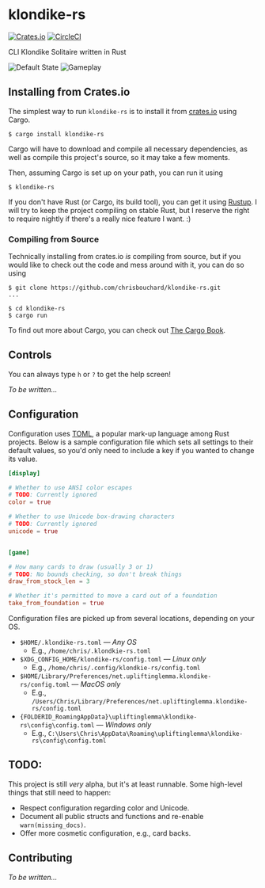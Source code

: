 # klondike-rs

[![Crates.io][crate-badge]][crate]
[![CircleCI][ci-badge]][ci]

CLI Klondike Solitaire written in Rust

![Default State](https://i.imgur.com/QMd6Gbw.png)
![Gameplay](https://i.imgur.com/m6gs2F1.png)

[ci-badge]: https://circleci.com/gh/chrisbouchard/klondike-rs.svg?style=shield
[ci]: https://circleci.com/gh/chrisbouchard/klondike-rs
[crate-badge]: https://img.shields.io/crates/v/klondike-rs
[crate]: https://crates.io/crates/klondike-rs


## Installing from Crates.io

The simplest way to run `klondike-rs` is to install it from [crates.io][crate]
using Cargo.

```
$ cargo install klondike-rs
```

Cargo will have to download and compile all necessary dependencies, as well as
compile this project's source, so it may take a few moments.

Then, assuming Cargo is set up on your path, you can run it using

```
$ klondike-rs
```

If you don't have Rust (or Cargo, its build tool), you can get it using
[Rustup][rustup]. I will try to keep the project compiling on stable Rust, but
I reserve the right to require nightly if there's a really nice feature I want.
:)

[rustup]: https://rustup.rs/


### Compiling from Source

Technically installing from crates.io _is_ compiling from source, but if you
would like to check out the code and mess around with it, you can do so using

```
$ git clone https://github.com/chrisbouchard/klondike-rs.git
...

$ cd klondike-rs
$ cargo run  
```

To find out more about Cargo, you can check out [The Cargo Book][cargo-book].

[cargo-book]: https://doc.rust-lang.org/cargo/index.html


## Controls

You can always type `h` or `?` to get the help screen!

_To be written&hellip;_


## Configuration

Configuration uses [TOML](toml), a popular mark-up language among Rust
projects. Below is a sample configuration file which sets all settings to their
default values, so you'd only need to include a key if you wanted to change its
value.

```toml
[display]

# Whether to use ANSI color escapes
# TODO: Currently ignored
color = true

# Whether to use Unicode box-drawing characters
# TODO: Currently ignored
unicode = true


[game]

# How many cards to draw (usually 3 or 1)
# TODO: No bounds checking, so don't break things
draw_from_stock_len = 3

# Whether it's permitted to move a card out of a foundation
take_from_foundation = true
```

Configuration files are picked up from several locations, depending on your OS.

* `$HOME/.klondike-rs.toml` &mdash; _Any OS_
    * E.g., `/home/chris/.klondkie-rs.toml`
* `$XDG_CONFIG_HOME/klondike-rs/config.toml` &mdash; _Linux only_
    * E.g., `/home/chris/.config/klondkie-rs/config.toml`
* `$HOME/Library/Preferences/net.upliftinglemma.klondike-rs/config.toml` &mdash; _MacOS only_
    * E.g., `/Users/Chris/Library/Preferences/net.upliftinglemma.klondike-rs/config.toml`
* `{FOLDERID_RoamingAppData}\upliftinglemma\klondike-rs\config\config.toml` &mdash; _Windows only_
    * E.g., `C:\Users\Chris\AppData\Roaming\upliftinglemma\klondike-rs\config\config.toml`

[toml]: https://github.com/toml-lang/toml


## TODO:

This project is still _very_ alpha, but it's at least runnable. Some high-level
things that still need to happen:

* Respect configuration regarding color and Unicode.
* Document all public structs and functions and re-enable `warn(missing_docs)`.
* Offer more cosmetic configuration, e.g., card backs.


## Contributing

_To be written&hellip;_

